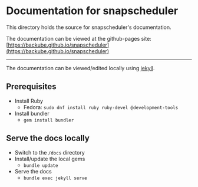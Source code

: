 # Documentation for snapscheduler

This directory holds the source for snapscheduler's documentation.

The documentation can be viewed at the github-pages site:
[https://backube.github.io/snapscheduler](https://backube.github.io/snapscheduler)

------

The documentation can be viewed/edited locally using [jekyll](https://jekyllrb.com/).

## Prerequisites

* Install Ruby
  * Fedora: `sudo dnf install ruby ruby-devel @development-tools`
* Install bundler
  * `gem install bundler`

## Serve the docs locally

* Switch to the `/docs` directory
* Install/update the local gems
  * `bundle update`
* Serve the docs
  * `bundle exec jekyll serve`